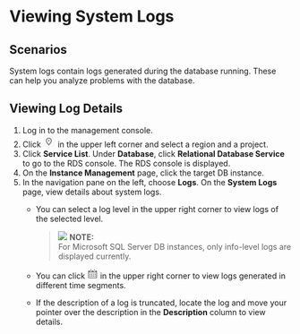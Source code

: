 # Viewing System Logs<a name="en-us_topic_0053089729"></a>

## **Scenarios**<a name="section6007836417918"></a>

System logs contain logs generated during the database running. These can help you analyze problems with the database.

## Viewing Log Details<a name="section19620828105216"></a>

1.  Log in to the management console.
2.  Click  ![](figures/region.png)  in the upper left corner and select a region and a project.
3.  Click  **Service List**. Under  **Database**, click  **Relational Database Service**  to go to the RDS console. The RDS console is displayed.
4.  On the  **Instance Management**  page, click the target DB instance.
5.  In the navigation pane on the left, choose  **Logs**. On the  **System Logs**  page, view details about system logs.
    -   You can select a log level in the upper right corner to view logs of the selected level.

        >![](/images/icon-note.gif) **NOTE:**   
        >For Microsoft SQL Server DB instances, only info-level logs are displayed currently.  

    -   You can click  ![](figures/time.png)  in the upper right corner to view logs generated in different time segments.
    -   If the description of a log is truncated, locate the log and move your pointer over the description in the  **Description**  column to view details.


